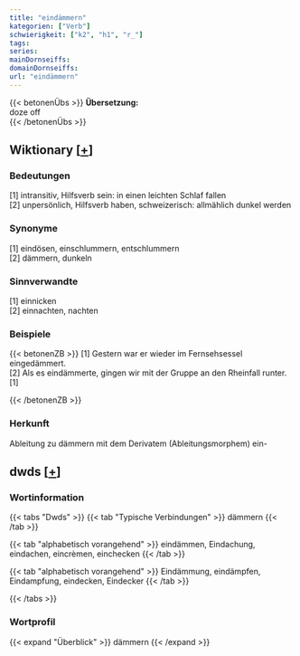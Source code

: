 ```yaml
---
title: "eindämmern"
kategorien: ["Verb"]
schwierigkeit: ["k2", "h1", "r_"]
tags:
series:
mainDornseiffs:
domainDornseiffs:
url: "eindämmern"
---
```


{{< betonenÜbs >}}
**Übersetzung:**  
doze off  
{{< /betonenÜbs >}}

## Wiktionary [[+](https://de.wiktionary.org/wiki/eindämmern)]

### Bedeutungen
[1] intransitiv, Hilfsverb sein: in einen leichten Schlaf fallen  
[2] unpersönlich, Hilfsverb haben, schweizerisch: allmählich dunkel werden  

### Synonyme
[1] eindösen, einschlummern, entschlummern  
[2] dämmern, dunkeln  

### Sinnverwandte
[1] einnicken  
[2] einnachten, nachten  

### Beispiele
{{< betonenZB >}}
[1] Gestern war er wieder im Fernsehsessel eingedämmert.  
[2] Als es eindämmerte, gingen wir mit der Gruppe an den Rheinfall runter.[1]  

{{< /betonenZB >}}
### Herkunft
Ableitung zu dämmern mit dem Derivatem (Ableitungsmorphem) ein-  



## dwds [[+](https://www.dwds.de/wb/eindämmern)]

### Wortinformation
{{< tabs "Dwds" >}}
{{< tab "Typische Verbindungen" >}}
dämmern
{{< /tab >}}

{{< tab "alphabetisch vorangehend" >}}
eindämmen, Eindachung, eindachen, eincrèmen, einchecken
{{< /tab >}}

{{< tab "alphabetisch vorangehend" >}}
Eindämmung, eindämpfen, Eindampfung, eindecken, Eindecker
{{< /tab >}}

{{< /tabs >}}

### Wortprofil
{{< expand "Überblick" >}} dämmern {{< /expand >}}

